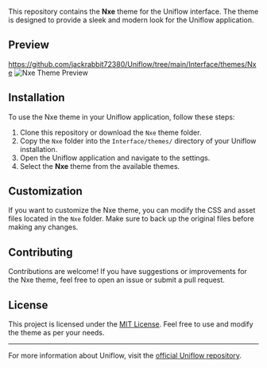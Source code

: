 
This repository contains the **Nxe** theme for the Uniflow interface. The theme is designed to provide a sleek and modern look for the Uniflow application.

## Preview
https://github.com/jackrabbit72380/Uniflow/tree/main/Interface/themes/Nxe
![Nxe Theme Preview](.[/Interface/themes/Nxe](https://github.com/jackrabbit72380/Uniflow/tree/main/Interface/themes/Nxe)/preview.png)

## Installation

To use the Nxe theme in your Uniflow application, follow these steps:

1. Clone this repository or download the `Nxe` theme folder.
2. Copy the `Nxe` folder into the `Interface/themes/` directory of your Uniflow installation.
3. Open the Uniflow application and navigate to the settings.
4. Select the **Nxe** theme from the available themes.

## Customization

If you want to customize the Nxe theme, you can modify the CSS and asset files located in the `Nxe` folder. Make sure to back up the original files before making any changes.

## Contributing

Contributions are welcome! If you have suggestions or improvements for the Nxe theme, feel free to open an issue or submit a pull request.

## License

This project is licensed under the [MIT License](LICENSE). Feel free to use and modify the theme as per your needs.

---

For more information about Uniflow, visit the [official Uniflow repository](https://github.com/jackrabbit72380/Uniflow).
